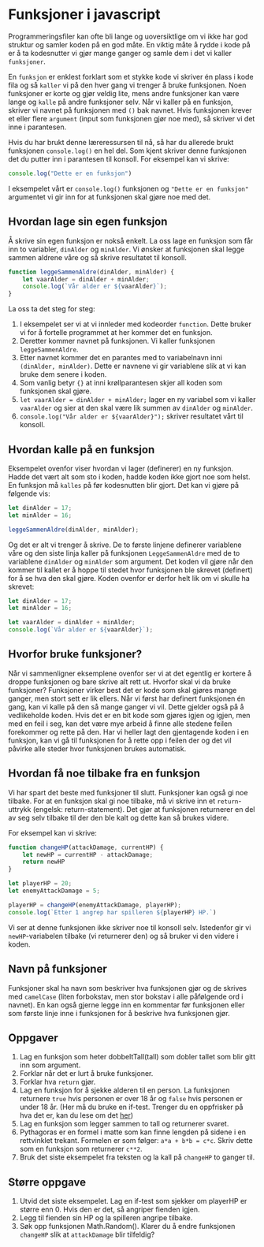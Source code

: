 # Funksjoner i javascript
Programmeringsfiler kan ofte bli lange og uoversiktlige om vi ikke har god struktur og samler koden på en god måte. En viktig måte å rydde i kode på er å ta kodesnutter vi gjør mange ganger og samle dem i det vi kaller `funksjoner`.

En `funksjon` er enklest forklart som et stykke kode vi skriver én plass i kode fila og så `kaller` vi på den hver gang vi trenger å bruke funksjonen. Noen funksjoner er korte og gjør veldig lite, mens andre funksjoner kan være lange og `kalle` på andre funksjoner selv. Når vi kaller på en funksjon, skriver vi navnet på funksjonen med `()` bak navnet. Hvis funksjonen krever et eller flere `argument` (input som funksjonen gjør noe med), så skriver vi det inne i parantesen.

Hvis du har brukt denne læreressursen til nå, så har du allerede brukt funksjonen `console.log()` en hel del. Som kjent skriver denne funksjonen det du putter inn i parantesen til konsoll. For eksempel kan vi skrive:
```javascript
console.log("Dette er en funksjon")
```
I eksempelet vårt er `console.log()` funksjonen og `"Dette er en funksjon"` argumentet vi gir inn for at funksjonen skal gjøre noe med det.

## Hvordan lage sin egen funksjon
Å skrive sin egen funksjon er nokså enkelt. La oss lage en funksjon som får inn to variabler, `dinAlder` og `minAlder`. Vi ønsker at funksjonen skal legge sammen aldrene våre og så skrive resultatet til konsoll.

```javascript
function leggeSammenAldre(dinAlder, minAlder) {
    let vaarAlder = dinAlder + minAlder;
    console.log(`Vår alder er ${vaarAlder}`);
}
```
La oss ta det steg for steg:
1) I eksempelet ser vi at vi innleder med kodeorder `function`. Dette bruker vi for å fortelle programmet at her kommer det en funksjon.
2) Deretter kommer navnet på funksjonen. Vi kaller funksjonen `leggeSammenAldre`.
3) Etter navnet kommer det en parantes med to variabelnavn inni `(dinAlder, minAlder)`. Dette er navnene vi gir variablene slik at vi kan bruke dem senere i koden.
4) Som vanlig betyr `{}` at inni krøllparantesen skjer all koden som funksjonen skal gjøre.
5) `let vaarAlder = dinAlder + minAlder;` lager en ny variabel som vi kaller ``vaarAlder`` og sier at den skal være lik summen av `dinAlder` og `minAlder`.
6) `console.log("Vår alder er ${vaarAlder}");` skriver resultatet vårt til konsoll.

## Hvordan kalle på en funksjon
Eksempelet ovenfor viser hvordan vi lager (definerer) en ny funksjon. Hadde det vært alt som sto i koden, hadde koden ikke gjort noe som helst. En funksjon må `kalles` på før kodesnutten blir gjort. Det kan vi gjøre på følgende vis:
```javascript
let dinAlder = 17;
let minAlder = 16;

leggeSammenAldre(dinAlder, minAlder);
```
Og det er alt vi trenger å skrive. De to første linjene definerer variablene våre og den siste linja kaller på funksjonen `LeggeSammenAldre` med de to variablene `dinAlder` og `minAlder` som argument. Det koden vil gjøre når den kommer til kallet er å hoppe til stedet hvor funksjonen ble skrevet (definert) for å se hva den skal gjøre. Koden ovenfor er derfor helt lik om vi skulle ha skrevet:
```javascript
let dinAlder = 17;
let minAlder = 16;

let vaarAlder = dinAlder + minAlder;
console.log(`Vår alder er ${vaarAlder}`);
```
## Hvorfor bruke funksjoner?
Når vi sammenligner eksemplene ovenfor ser vi at det egentlig er kortere å droppe funksjonen og bare skrive alt rett ut. Hvorfor skal vi da bruke funksjoner? Funksjoner virker best det er kode som skal gjøres mange ganger, men stort sett er lik ellers. Når vi først har definert funksjonen én gang, kan vi kalle på den så mange ganger vi vil. Dette gjelder også på å vedlikeholde koden. Hvis det er en bit kode som gjøres igjen og igjen, men med en feil i seg, kan det være mye arbeid å finne alle stedene feilen forekommer og rette på den. Har vi heller lagt den gjentagende koden i en funksjon, kan vi gå til funksjonen for å rette opp i feilen der og det vil påvirke alle steder hvor funksjonen brukes automatisk.

## Hvordan få noe tilbake fra en funksjon
Vi har spart det beste med funksjoner til slutt. Funksjoner kan også gi noe tilbake. For at en funksjon skal gi noe tilbake, må vi skrive inn et `return`-uttrykk (engelsk: return-statement). Det gjør at funksjonen returnerer en del av seg selv tilbake til der den ble kalt og dette kan så brukes videre.

For eksempel kan vi skrive:
```javascript
function changeHP(attackDamage, currentHP) {
    let newHP = currentHP - attackDamage;
    return newHP
}

let playerHP = 20;
let enemyAttackDamage = 5;

playerHP = changeHP(enemyAttackDamage, playerHP);
console.log(`Etter 1 angrep har spilleren ${playerHP} HP.`)
```
Vi ser at denne funksjonen ikke skriver noe til konsoll selv. Istedenfor gir vi `newHP`-variabelen tilbake (vi returnerer den) og så bruker vi den videre i koden.

## Navn på funksjoner
Funksjoner skal ha navn som beskriver hva funksjonen gjør og de skrives med `camelCase` (liten forbokstav, men stor bokstav i alle påfølgende ord i navnet). En kan også gjerne legge inn en kommentar før funksjonen eller som første linje inne i funksjonen for å beskrive hva funksjonen gjør.

## Oppgaver
1) Lag en funksjon som heter dobbeltTall(tall) som dobler tallet som blir gitt inn som argument.
2) Forklar når det er lurt å bruke funksjoner.
3) Forklar hva `return` gjør.
4) Lag en funksjon for å sjekke alderen til en person. La funksjonen returnere `true` hvis personen er over 18 år og `false` hvis personen er under 18 år. (Her må du bruke en if-test. Trenger du en oppfrisker på hva det er, kan du lese om det [her](if-tester.md))
5) Lag en funksjon som legger sammen to tall og returnerer svaret.
6) Pythagoras er en formel i matte som kan finne lengden på sidene i en rettvinklet trekant. Formelen er som følger: ``a*a + b*b = c*c``. Skriv dette som en funksjon som returnerer `c**2`.
7) Bruk det siste eksempelet fra teksten og la kall på ``changeHP`` to ganger til.

## Større oppgave
1) Utvid det siste eksempelet. Lag en if-test som sjekker om playerHP er større enn 0. Hvis den er det, så angriper fienden igjen. 
2) Legg til fienden sin HP og la spilleren angripe tilbake.
3) Søk opp funksjonen Math.Random(). Klarer du å endre funksjonen ``changeHP`` slik at `attackDamage` blir tilfeldig?